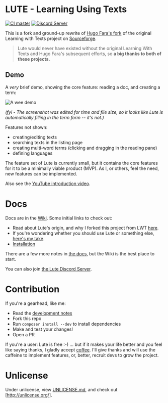 # LUTE - Learning Using Texts

[![CI master](https://github.com/jzohrab/lute/actions/workflows/symfony-ci.yml/badge.svg?branch=master)](https://github.com/jzohrab/lute/actions/workflows/symfony-ci.yml?query=branch%3Amaster)
[![Discord Server](https://badgen.net/badge/icon/discord?icon=discord&label)](https://discord.gg/CzFUQP5m8u)

This is a fork and ground-up rewrite of [Hugo Fara's fork](https://github.com/hugofara) of the original Learning with Texts project on [Sourceforge](https://sourceforge.net/projects/learning-with-texts).

> Lute would never have existed without the original Learning With Texts and Hugo Fara's subsequent efforts, so **a big thanks to both of these projects.**

## Demo

A _very_ brief demo, showing the core feature: reading a doc, and creating a term:

[comment]: # (See docs/adding_readme_gif.md for notes)

![A wee demo](https://user-images.githubusercontent.com/1637133/210660839-b9aebebc-60c6-43fc-9f6d-daf2c448f825.gif)

_(fyi - The screenshot was edited for time and file size, so it looks like Lute is automatically filling in the term form -- it's not.)_

Features not shown:

* creating/editing texts
* searching texts in the listing page
* creating multi-word terms (clicking and dragging in the reading pane)
* defining languages

The feature set of Lute is currently small, but it contains the core features for it to be a minimally viable product (MVP).  As I, or others, feel the need, new features can be implemented.

Also see the [YouTube introduction video](https://youtu.be/cjSqQTwUFCY).

# Docs

Docs are in the [Wiki](https://github.com/jzohrab/lute/wiki).  Some initial links to check out:

* Read about Lute's origin, and why I forked this project from LWT [here](https://github.com/jzohrab/lute/wiki/Project-origin).
* If you're wondering whether you should use Lute or something else, [here's my take](https://github.com/jzohrab/lute/wiki/Lute-alternatives).
* [Installation](https://github.com/jzohrab/lute/wiki/Installation)

There are a few more notes in [the docs](./docs/README.md), but the Wiki is the best place to start.

You can also join [the Lute Discord Server](https://discord.gg/CzFUQP5m8u).

# Contribution

If you're a gearhead, like me:

* Read the [development notes](https://github.com/jzohrab/lute/wiki/Development)
* Fork this repo
* Run `composer install --dev` to install dependencies
* Make and test your changes!
* Open a PR

If you're a user: Lute is free :-) ... but if it makes your life better and you feel like saying thanks, I gladly accept <a href="https://www.buymeacoffee.com/jzohrab" target="_blank">coffee</a>.  I'll give thanks and will use the caffeine to implement features, or, better, recruit devs to grow the project.

# Unlicense

Under unlicense, view [UNLICENSE.md](UNLICENSE.md), and check out [http://unlicense.org/].



